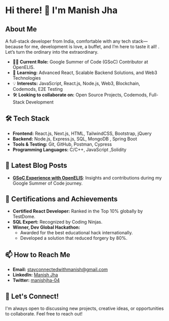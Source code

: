 
# Hi there! 👋 I'm Manish Jha

## About Me

A full-stack developer from India, comfortable with any tech stack—because for me, development is love, a buffet, and I’m here to taste it all! . Let’s turn the ordinary into the extraordinary.


- 🧑‍💻 **Current Role:** Google Summer of Code (GSoC) Contributor at OpenELIS.
- 🌱 **Learning:** Advanced React, Scalable Backend Solutions, and Web3 Technologies
- 💡 **Interests:** JavaScript, React.js, Node.js, Web3, Blockchain, Codemods, E2E Testing
- 🛠️ **Looking to collaborate on:** Open Source Projects, Codemods, Full-Stack Development

## 🛠️ Tech Stack

- **Frontend:** React.js, Next.js, HTML, TailwindCSS, Bootstrap, jQuery
- **Backend:** Node.js, Express.js, SQL, MongoDB , Spring Boot
- **Tools & Testing:** Git, GitHub, Postman, Cypress
- **Programming Languages:** C/C++, JavaScript ,Solidity

## 📝 Latest Blog Posts

- **[GSoC Experience with OpenELIS](https://medium.com/@stayconnectedwithmanish/strengthening-openelis-global-my-summer-with-gsoc-2024-156fc4e205ae)**: Insights and contributions during my Google Summer of Code journey.


## 📜 Certifications and Achievements

- **Certified React Developer:** Ranked in the Top 10% globally by TestDome.
- **SQL Expert:** Recognized by Coding Ninjas.
- **Winner, Dev Global Hackathon:**
  - Awarded for the best educational hack internationally.
  - Developed a solution that reduced forgery by 80%.


## 📫 How to Reach Me

- **Email:** [stayconnectedwithmanish@gmail.com](mailto:stayconnectedwithmanish@gmail.com)
- **LinkedIn:** [Manish Jha](https://linkedin.com/in/manish-jha04)
- **Twitter:** [manishjha-04](https://x.com/_manish_04)

## 💬 Let's Connect!

I'm always open to discussing new projects, creative ideas, or opportunities to collaborate. Feel free to reach out!

